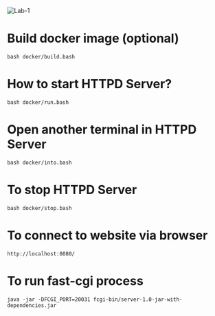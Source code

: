 ![Lab-1](Lab_1.png)

# Build docker image (optional)
```
bash docker/build.bash
```
# How to start HTTPD Server?
```
bash docker/run.bash
```
# Open another terminal in HTTPD Server
```
bash docker/into.bash
```
# To stop HTTPD Server
```
bash docker/stop.bash
```
# To connect to website via browser
```
http://localhost:8080/
```
# To run fast-cgi process 
```
java -jar -DFCGI_PORT=20031 fcgi-bin/server-1.0-jar-with-dependencies.jar
```